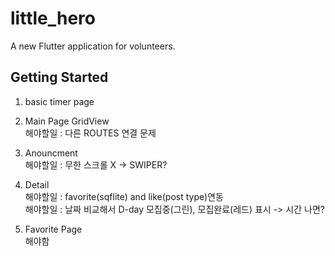 # little_hero

A new Flutter application for volunteers.

## Getting Started


1. basic timer page  

2. Main Page GridView  
해야할일 : 다른 ROUTES 연결 문제
 
3. Anouncment  
해야할일 : 무한 스크롤 X -> SWIPER?

4. Detail  
해야할일 : favorite(sqflite) and like(post type)연동  
해야할일 : 날짜 비교해서 D-day 모집중(그린), 모집완료(레드) 표시    -> 시간 나면?    

5. Favorite Page  
해야함
